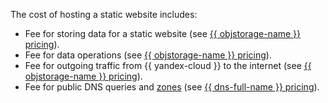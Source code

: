 The cost of hosting a static website includes:
* Fee for storing data for a static website (see [{{ objstorage-name }} pricing](../../storage/pricing.md#prices-storage)).
* Fee for data operations (see [{{ objstorage-name }} pricing](../../storage/pricing.md#prices-operations)).
* Fee for outgoing traffic from {{ yandex-cloud }} to the internet (see [{{ objstorage-name }} pricing](../../storage/pricing.md#prices-traffic)).
* Fee for public DNS queries and [zones](../../dns/concepts/dns-zone.md) (see [{{ dns-full-name }} pricing](../../dns/pricing.md)).